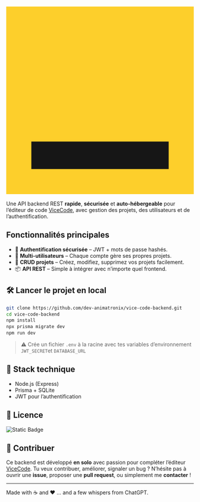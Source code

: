 [![logo](https://raw.githubusercontent.com/dev-animatronix/vice-code/19636c8c76cd955564e12fd048eefbea50e49091/static/favicon.svg "logo")](https://raw.githubusercontent.com/dev-animatronix/vice-code/19636c8c76cd955564e12fd048eefbea50e49091/static/favicon.svg "logo")

Une API backend REST **rapide**, **sécurisée** et **auto-hébergeable** pour l’éditeur de code [ViceCode](https://github.com/dev-animatronix/vice-code), avec gestion des projets, des utilisateurs et de l’authentification.

## Fonctionnalités principales

* 🔐 **Authentification sécurisée** – JWT + mots de passe hashés.
* 👥 **Multi-utilisateurs** – Chaque compte gère ses propres projets.
* 📝 **CRUD projets** – Créez, modifiez, supprimez vos projets facilement.
* 📦 **API REST** – Simple à intégrer avec n’importe quel frontend.

## 🛠️ Lancer le projet en local

```bash
git clone https://github.com/dev-animatronix/vice-code-backend.git
cd vice-code-backend
npm install
npx prisma migrate dev
npm run dev
```

> ⚠️ Crée un fichier `.env` à la racine avec tes variables d’environnement `JWT_SECRET`et `DATABASE_URL`

## 🧪 Stack technique

* Node.js (Express)
* Prisma + SQLite
* JWT pour l’authentification

## 📄 Licence

![Static Badge](https://img.shields.io/badge/licence-_AGPL-violet)

## 🤝 Contribuer

Ce backend est développé **en solo** avec passion pour compléter l’éditeur [ViceCode](https://github.com/dev-animatronix/vice-code).
Tu veux contribuer, améliorer, signaler un bug ?
N’hésite pas à ouvrir une **issue**, proposer une **pull request**, ou simplement me **contacter** !

---

Made with ☕ and ❤️ … and a few whispers from ChatGPT.
